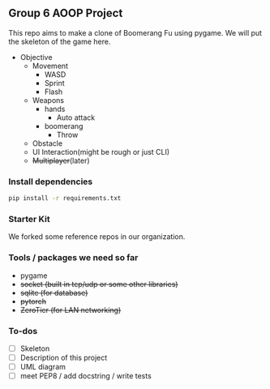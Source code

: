 ## Group 6 AOOP Project
This repo aims to make a clone of Boomerang Fu using pygame. We will put the skeleton of the game here.

- Objective
    - Movement    
        - WASD
        - Sprint
        - Flash
    - Weapons
        - hands
            - Auto attack      
        - boomerang     
            - Throw
    - Obstacle
    - UI Interaction(might be rough or just CLI)
    - ~~Multiplayer~~(later)

### Install dependencies
```sh
pip install -r requirements.txt
```

### Starter Kit 
We forked some reference repos in our organization.
<!-- We also referenced some code snippet such as [oop-python-nycu](https://github.com/ARG-NCTU/oop-python-nycu) in this repo. -->

### Tools / packages we need so far
- pygame
- ~~socket (built in tcp/udp or some other libraries)~~
- ~~sqlite (for database)~~
- ~~pytorch~~
- ~~ZeroTier (for LAN networking)~~

### To-dos
- [ ] Skeleton
- [ ] Description of this project
- [ ] UML diagram
- [ ] meet PEP8 / add docstring / write tests
